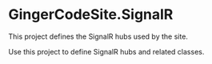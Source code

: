 ﻿# GingerCodeSite.SignalR

This project defines the SignalR hubs used by the site.

Use this project to define SignalR hubs and related classes.